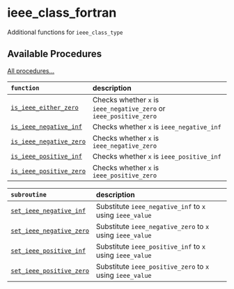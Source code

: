 # ieee_class_fortran

Additional functions for `ieee_class_type`

## Available Procedures

[All procedures…](https://dscf-1224.github.io/ieee_class_fortran/lists/procedures.html)

|`function`|description|
|:---------|:----------|
|[`is_ieee_either_zero`](https://dscf-1224.github.io/ieee_class_fortran/interface/is_ieee_either_zero.html)|Checks whether `x` is `ieee_negative_zero` or `ieee_positive_zero`|
|[`is_ieee_negative_inf`](https://dscf-1224.github.io/ieee_class_fortran/interface/is_ieee_negative_inf.html)|Checks whether `x` is `ieee_negative_inf`|
|[`is_ieee_negative_zero`](https://dscf-1224.github.io/ieee_class_fortran/interface/is_ieee_negative_zero.html)|Checks whether `x` is `ieee_negative_zero`|
|[`is_ieee_positive_inf`](https://dscf-1224.github.io/ieee_class_fortran/interface/is_ieee_positive_inf.html)|Checks whether `x` is `ieee_positive_inf`|
|[`is_ieee_positive_zero`](https://dscf-1224.github.io/ieee_class_fortran/interface/is_ieee_positive_zero.html)|Checks whether `x` is `ieee_positive_zero`|

|`subroutine`|description|
|:-----------|:----------|
|[`set_ieee_negative_inf`](https://dscf-1224.github.io/ieee_class_fortran/interface/set_ieee_negative_inf.html)|Substitute `ieee_negative_inf` to `x` using `ieee_value`|
|[`set_ieee_negative_zero`](https://dscf-1224.github.io/ieee_class_fortran/interface/set_ieee_negative_zero.html)|Substitute `ieee_negative_zero` to `x` using `ieee_value`|
|[`set_ieee_positive_inf`](https://dscf-1224.github.io/ieee_class_fortran/interface/set_ieee_positive_inf.html)|Substitute `ieee_positive_inf` to `x` using `ieee_value`|
|[`set_ieee_positive_zero`](https://dscf-1224.github.io/ieee_class_fortran/interface/set_ieee_positive_zero.html)|Substitute `ieee_positive_zero` to `x` using `ieee_value`|

<!-- EOF -->
